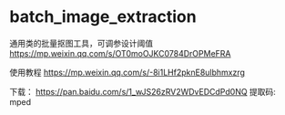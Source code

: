 # batch_image_extraction
通用类的批量抠图工具，可调参设计阈值
https://mp.weixin.qq.com/s/OT0moOJKC0784DrOPMeFRA

使用教程
https://mp.weixin.qq.com/s/-8i1LHf2pknE8ulbhmxzrg

下载：
https://pan.baidu.com/s/1_wJS26zRV2WDvEDCdPd0NQ 提取码: mped
